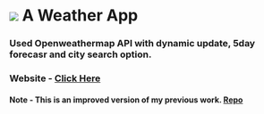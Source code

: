 # <img src="https://raw.githubusercontent.com/ksalokya/weather_v2/main/public/images/favicon.ico"></img> A Weather App 
### Used Openweathermap API with dynamic update, 5day forecasr and city search option.
### Website - [Click Here](https://dynamicweatherforecast.herokuapp.com/)

#### Note - This is an improved version of my previous work. [Repo](https://github.com/ksalokya/weather)
